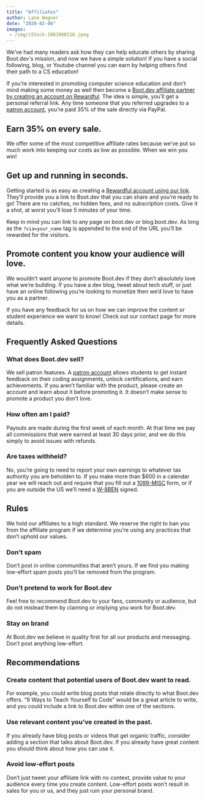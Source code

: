 ```yaml
---
title: "Affiliates"
author: Lane Wagner
date: "2020-02-06"
images:
 - /img/iStock-1081960210.jpeg
---
```


We’ve had many readers ask how they can help educate others by sharing Boot.dev's mission, and now we have a simple solution! If you have a social following, blog, or Youtube channel you can earn by helping others find their path to a CS education!

If you’re interested in promoting computer science education and don’t mind making some money as well then become a [Boot.dev affiliate partner by creating an account on Rewardful](https://bootdev.getrewardful.com/signup). The idea is simple, you’ll get a personal referral link. Any time someone that you referred upgrades to a [patron account](https://boot.dev/pricing), you’re paid 35% of the sale directly via PayPal.

## Earn 35% on every sale.

We offer some of the most competitive affiliate rates because we’ve put so much work into keeping our costs as low as possible. When we win you win!

## Get up and running in seconds.

Getting started is as easy as creating a [Rewardful account using our link](https://bootdev.getrewardful.com/). They’ll provide you a link to Boot.dev that you can share and you’re ready to go! There are no catches, no hidden fees, and no subscription costs. Give it a shot, at worst you’ll lose 5 minutes of your time.

Keep in mind you can link to any page on boot.dev or blog.boot.dev. As long as the `?via=your_name` tag is appended to the end of the URL you’ll be rewarded for the visitors.

## Promote content you know your audience will love.

We wouldn’t want anyone to promote Boot.dev if they don’t absolutely love what we’re building. If you have a dev blog, tweet about tech stuff, or just have an online following you’re looking to monetize then we’d love to have you as a partner.

If you have any feedback for us on how we can improve the content or student experience we want to know! Check out our contact page for more details.

## Frequently Asked Questions

### What does Boot.dev sell?

We sell patron features. A [patron account](https://boot.dev/pricing) allows students to get instant feedback on their coding assignments, unlock certifications, and earn achievements. If you aren’t familiar with the product, please create an account and learn about it before promoting it. It doesn’t make sense to promote a product you don’t love.

### How often am I paid?

Payouts are made during the first week of each month. At that time we pay all commissions that were earned at least 30 days prior, and we do this simply to avoid issues with refunds.

### Are taxes withheld?

No, you’re going to need to report your own earnings to whatever tax authority you are beholden to. If you make more than $600 in a calendar year we will reach out and require that you fill out a [1099-MISC](https://www.irs.gov/pub/irs-pdf/f1099msc.pdf) form, or if you are outside the US we’ll need a [W-8BEN](https://www.irs.gov/pub/irs-pdf/fw8ben.pdf) signed.

## Rules

We hold our affiliates to a high standard. We reserve the right to ban you from the affiliate program if we determine you’re using any practices that don’t uphold our values.

### Don’t spam

Don’t post in online communities that aren’t yours. If we find you making low-effort spam posts you’ll be removed from the program.

### Don’t pretend to work for Boot.dev

Feel free to recommend Boot.dev to your fans, community or audience, but do not mislead them by claiming or implying you work for Boot.dev.

### Stay on brand

At Boot.dev we believe in quality first for all our products and messaging. Don’t post anything low-effort.

## Recommendations

###  Create content that potential users of Boot.dev want to read.

For example, you could write blog posts that relate directly to what Boot.dev offers. “9 Ways to Teach Yourself to Code” would be a great article to write, and you could include a link to Boot.dev within one of the sections.

### Use relevant content you’ve created in the past.

If you already have blog posts or videos that get organic traffic, consider adding a section that talks about Boot.dev. If you already have great content you should think about how you can use it.

### Avoid low-effort posts

Don’t just tweet your affiliate link with no context, provide value to your audience every time you create content. Low-effort posts won’t result in sales for you or us, and they just ruin your personal brand.
